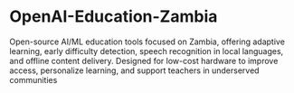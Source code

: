 # OpenAI-Education-Zambia
Open-source AI/ML education tools focused on Zambia, offering adaptive learning, early difficulty detection, speech recognition in local languages, and offline content delivery. Designed for low-cost hardware to improve access, personalize learning, and support teachers in underserved communities

